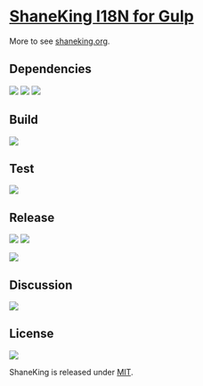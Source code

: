 # [ShaneKing I18N for Gulp][]
More to see [shaneking.org][].

## Dependencies
[![][david img]][david]
[![][davidDev img]][davidDev]
[![][davidPeer img]][davidPeer]

## Build
[![][travis img]][travis]

## Test
[![][codecov img]][codecov]

## Release
[![][npmbadge img]][npmbadge]
[![][npmDownloadbadge img]][npmDownloadbadge]

[![][npmDetailBadge img]][npmDetailBadge]

## Discussion
[![][gitter img]][gitter]

## License
[![][license img]][license]

ShaneKing is released under [MIT][].


[ShaneKing I18N for Gulp]: http://shaneking.org/c/gulp-sk-i18n
[shaneking.org]: http://shaneking.org/


[david]:https://david-dm.org/ShaneKing/gulp-sk-i18n
[david img]:https://david-dm.org/ShaneKing/gulp-sk-i18n.svg
[davidDev]:https://david-dm.org/ShaneKing/gulp-sk-i18n#info=devDependencies
[davidDev img]:https://david-dm.org/ShaneKing/gulp-sk-i18n/dev-status.svg
[davidPeer]:https://david-dm.org/ShaneKing/gulp-sk-i18n#info=peerDependencies
[davidPeer img]:https://david-dm.org/ShaneKing/gulp-sk-i18n/peer-status.svg


[travis]:https://travis-ci.org/ShaneKing/gulp-sk-i18n
[travis img]:https://travis-ci.org/ShaneKing/gulp-sk-i18n.png


[codecov]:https://codecov.io/github/ShaneKing/gulp-sk-i18n?branch=mirror
[codecov img]:https://codecov.io/github/ShaneKing/gulp-sk-i18n/coverage.svg?branch=mirror
[saucelabs]:https://saucelabs.com/u/ShaneKing
[saucelabs img]:https://saucelabs.com/browser-matrix/ShaneKing.svg


[npmbadge]:https://www.npmjs.com/package/gulp-sk-i18n
[npmbadge img]:https://img.shields.io/npm/v/gulp-sk-i18n.svg
[npmDownloadbadge]:https://www.npmjs.com/package/gulp-sk-i18n
[npmDownloadbadge img]:http://img.shields.io/npm/dm/gulp-sk-i18n.svg
[npmDetailBadge]:https://www.npmjs.com/package/gulp-sk-i18n
[npmDetailBadge img]:https://nodei.co/npm/gulp-sk-i18n.png?downloads=true&downloadRank=true&stars=true


[gitter]:https://gitter.im/ShaneKing/gulp-sk-i18n?utm_source=badge&utm_medium=badge&utm_campaign=pr-badge
[gitter img]:https://badges.gitter.im/Join%20Chat.svg


[MIT]: https://opensource.org/licenses/MIT
[license]:LICENSE
[license img]:https://img.shields.io/badge/License-MIT-blue.svg
